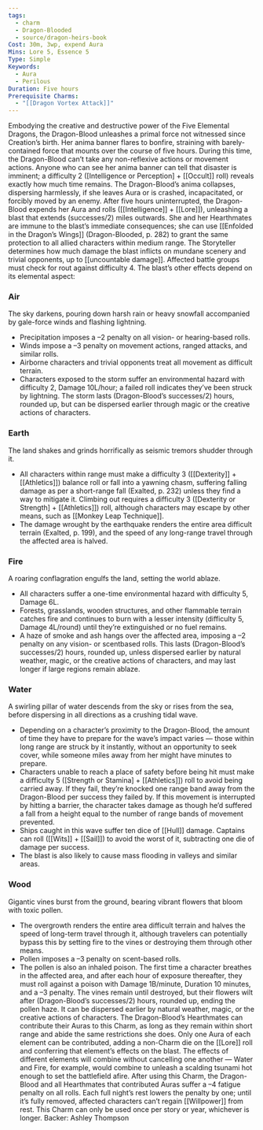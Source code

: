 ```yaml
---
tags:
  - charm
  - Dragon-Blooded
  - source/dragon-heirs-book
Cost: 30m, 3wp, expend Aura
Mins: Lore 5, Essence 5
Type: Simple
Keywords:
  - Aura
  - Perilous
Duration: Five hours
Prerequisite Charms:
  - "[[Dragon Vortex Attack]]"
---
```

Embodying the creative and destructive power of the Five Elemental Dragons, the Dragon-Blood unleashes a primal force not witnessed since Creation’s birth. Her anima banner flares to bonfire, straining with barely-contained force that mounts over the course of five hours. During this time, the Dragon-Blood can’t take any non-reflexive actions or movement actions. Anyone who can see her anima banner can tell that disaster is imminent; a difficulty 2 ([Intelligence or Perception] + [[Occult]] roll) reveals exactly how much time remains.
The Dragon-Blood’s anima collapses, dispersing harmlessly, if she leaves Aura or is crashed, incapacitated, or forcibly moved by an enemy.
After five hours uninterrupted, the Dragon-Blood expends her Aura and rolls ([[Intelligence]] + [[Lore]]), unleashing a blast that extends (successes/2) miles outwards.
She and her Hearthmates are immune to the blast’s immediate consequences; she can use [[Enfolded in the Dragon’s Wings]] (Dragon-Blooded, p. 282) to grant the same protection to all allied characters within medium range. The Storyteller determines how much damage the blast inflicts on mundane scenery and trivial opponents, up to [[uncountable damage]]. Affected battle groups must check for rout against difficulty 4. The blast’s other effects depend on its elemental aspect: 
### Air
The sky darkens, pouring down harsh rain or heavy snowfall accompanied by gale-force winds and flashing lightning.
 - Precipitation imposes a –2 penalty on all vision- or hearing-based rolls.
 - Winds impose a –3 penalty on movement actions, ranged attacks, and similar rolls.
 - Airborne characters and trivial opponents treat all movement as difficult terrain.
 - Characters exposed to the storm suffer an environmental hazard with difficulty 2, Damage 10L/hour; a failed roll indicates they’ve been struck by lightning.
The storm lasts (Dragon-Blood’s successes/2) hours, rounded up, but can be dispersed earlier through magic or the creative actions of characters.

### Earth
The land shakes and grinds horrifically as seismic tremors shudder through it.
 - All characters within range must make a difficulty 3 ([[Dexterity]] + [[Athletics]]) balance roll or fall into a yawning chasm, suffering falling damage as per a short-range fall (Exalted, p. 232) unless they find a way to mitigate it. Climbing out requires a difficulty 3 ([Dexterity or Strength] + [[Athletics]]) roll, although characters may escape by other means, such as [[Monkey Leap Technique]].
 - The damage wrought by the earthquake renders the entire area difficult terrain (Exalted, p. 199), and the speed of any long-range travel through the affected area is halved.

### Fire
A roaring conflagration engulfs the land, setting the world ablaze.
 - All characters suffer a one-time environmental hazard with difficulty 5, Damage 6L.
 - Forests, grasslands, wooden structures, and other flammable terrain catches fire and continues to burn with a lesser intensity (difficulty 5, Damage 4L/round) until they’re extinguished or no fuel remains.
 - A haze of smoke and ash hangs over the affected area, imposing a –2 penalty on any vision- or scentbased rolls. This lasts (Dragon-Blood’s successes/2) hours, rounded up, unless dispersed earlier by natural weather, magic, or the creative actions of characters, and may last longer if large regions remain ablaze.

### Water
A swirling pillar of water descends from the sky or rises from the sea, before dispersing in all directions as a crushing tidal wave.
 - Depending on a character’s proximity to the Dragon-Blood, the amount of time they have to prepare for the wave’s impact varies — those within long range are struck by it instantly, without an opportunity to seek cover, while someone miles away from her might have minutes to prepare.
 - Characters unable to reach a place of safety before being hit must make a difficulty 5 ([Strength or Stamina] + [[Athletics]]) roll to avoid being carried away. If they fail, they’re knocked one range band away from the Dragon-Blood per success they failed by. If this movement is interrupted by hitting a barrier, the character takes damage as though he’d suffered a fall from a height equal to the number of range bands of movement prevented.
 - Ships caught in this wave suffer ten dice of [[Hull]] damage. Captains can roll ([[Wits]] + [[Sail]]) to avoid the worst of it, subtracting one die of damage per success.
 - The blast is also likely to cause mass flooding in valleys and similar areas.

### Wood
Gigantic vines burst from the ground, bearing vibrant flowers that bloom with toxic pollen.
 - The overgrowth renders the entire area difficult terrain and halves the speed of long-term travel through it, although travelers can potentially bypass this by setting fire to the vines or destroying them through other means.
 - Pollen imposes a –3 penalty on scent-based rolls.
 - The pollen is also an inhaled poison. The first time a character breathes in the affected area, and after each hour of exposure thereafter, they must roll against a poison with Damage 1B/minute, Duration 10 minutes, and a –3 penalty.
The vines remain until destroyed, but their flowers wilt after (Dragon-Blood’s successes/2) hours, rounded up, ending the pollen haze. It can be dispersed earlier by natural weather, magic, or the creative actions of characters.
The Dragon-Blood’s Hearthmates can contribute their Auras to this Charm, as long as they remain within short range and abide the same restrictions she does.
Only one Aura of each element can be contributed, adding a non-Charm die on the [[Lore]] roll and conferring that element’s effects on the blast. The effects of different elements will combine without cancelling one another — Water and Fire, for example, would combine to unleash a scalding tsunami hot enough to set the battlefield afire.
After using this Charm, the Dragon-Blood and all Hearthmates that contributed Auras suffer a –4 fatigue penalty on all rolls. Each full night’s rest lowers the penalty by one; until it’s fully removed, affected characters can’t regain [[Willpower]] from rest.
This Charm can only be used once per story or year, whichever is longer.
Backer: Ashley Thompson